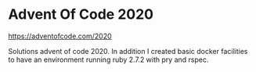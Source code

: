 # Advent Of Code 2020

https://adventofcode.com/2020

Solutions advent of code 2020. In addition I created basic docker facilities to have an environment running ruby 2.7.2 with pry and rspec. 
